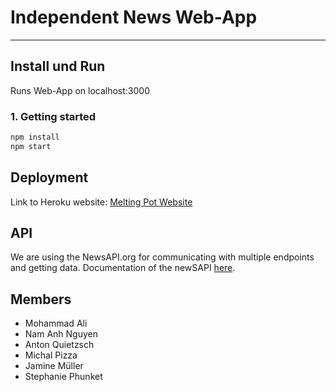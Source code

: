 # **Independent News Web-App**
----

## **Install und Run**

Runs Web-App on localhost:3000

### 1. Getting started
```sh
npm install
npm start
```

## **Deployment**

Link to Heroku website: [Melting Pot Website](http://melting-pot-news.herokuapp.com)

## **API**

We are using the NewsAPI.org for communicating with multiple endpoints and getting data.
Documentation of the newSAPI [here](https://newsapi.org/).

## **Members**

- Mohammad Ali
- Nam Anh Nguyen
- Anton Quietzsch
- Michal Pizza
- Jamine Müller
- Stephanie Phunket

